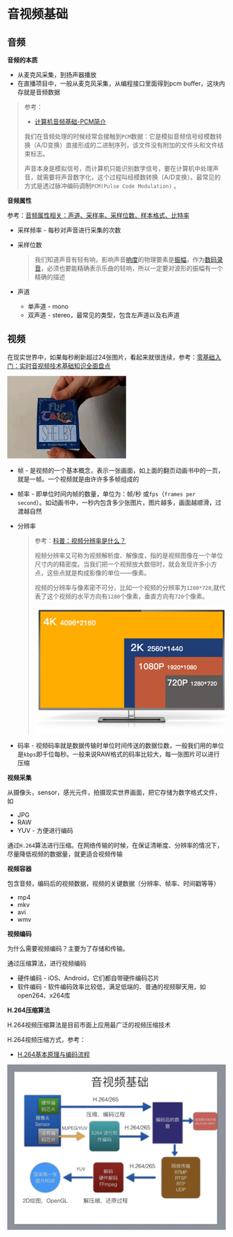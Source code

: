 # 音视频基础



## 音频

**音频的本质**

+ 从麦克风采集，到扬声器播放
+ 在直播项目中，一般从麦克风采集，从编程接口里面得到pcm buffer，这块内存就是音频数据

> 参考：
>
> + [计算机音频基础-PCM简介](https://www.cnblogs.com/TianFang/p/7894630.html)
>
> 我们在音频处理的时候经常会接触到`PCM`数据：它是模拟音频信号经模数转换（A/D变换）直接形成的二进制序列，该文件没有附加的文件头和文件结束标志。
>
> 声音本身是模拟信号，而计算机只能识别数字信号，要在计算机中处理声音，就需要将声音数字化，这个过程叫经模数转换（A/D变换）。最常见的方式是透过脉冲编码调制`PCM(Pulse Code Modulation)` 。

**音频属性**

参考：[音频属性相关：声道、采样率、采样位数、样本格式、比特率](https://www.cnblogs.com/yongdaimi/p/10722355.html)

+ 采样频率 - 每秒对声音进行采集的次数

+ 采样位数

  > 我们知道声音有轻有响，影响声音[响度](https://baike.baidu.com/item/响度)的物理要素是[振幅](https://baike.baidu.com/item/振幅)，作为[数码录音](https://baike.baidu.com/item/数码录音)，必须也要能精确表示乐曲的轻响，所以一定要对波形的振幅有一个精确的描述

+ 声道

  + 单声道 - mono
  + 双声道 - stereo，最常见的类型，包含左声道以及右声道





## 视频

在现实世界中，如果每秒刷新超过24张图片，看起来就很连续，参考：[零基础入门：实时音视频技术基础知识全面盘点](http://www.52im.net/thread-3079-1-1.html)

![001](https://github.com/winfredzen/VideoAudio/blob/main/images/001.gif)

+ 帧 - 是视频的一个基本概念，表示一张画面，如上面的翻页动画书中的一页，就是一帧。一个视频就是由许许多多帧组成的

+ 帧率 - 即单位时间内帧的数量，单位为：帧/秒 或`fps`（`frames per second`）。如动画书中，一秒内包含多少张图片，图片越多，画面越顺滑，过渡越自然

+ 分辨率 

  > 参考：[科普：视频分辨率是什么？](https://www.reneelab.com.cn/m/2k-4k-video-resolution.html)
  >
  > 视频分辨率又可称为视频解析度、解像度，指的是视频图像在一个单位尺寸内的精密度。当我们把一个视频放大数倍时，就会发现许多小方点，这些点就是构成影像的单位——像素。
  >
  > 视频的分辨率与像素密不可分，比如一个视频的分辨率为`1280*720`,就代表了这个视频的水平方向有`1280`个像素，垂直方向有`720`个像素。
  >
  > ![002](https://github.com/winfredzen/VideoAudio/blob/main/images/002.jpg)

+ 码率 - 视频码率就是数据传输时单位时间传送的数据位数，一般我们用的单位是`kbps`即千位每秒。一般来说RAW格式的码率比较大，每一张图片可以进行压缩



**视频采集**

从摄像头，sensor，感光元件，拍摄现实世界画面，把它存储为数字格式文件，如

+ JPG
+ RAW
+ YUV - 方便进行编码

通过`H.264`算法进行压缩。在网络传输的时候，在保证清晰度、分辨率的情况下，尽量降低视频的数据量，就更适合视频传输



**视频容器**

包含音频，编码后的视频数据，视频的关键数据（分辨率、帧率、时间戳等等）

+ mp4
+ mkv
+ avi
+ wmv



**视频编码**

为什么需要视频编码？主要为了存储和传输。

通过压缩算法，进行视频编码

+ 硬件编码 - iOS、Android，它们都自带硬件编码芯片
+ 软件编码 - 软件编码效率比较低，满足低端的、普通的视频聊天用，如open264、x264库



**H.264压缩算法**

H.264视频压缩算法是目前市面上应用最广泛的视频压缩技术

H.264视频压缩方式，参考：

+ [H.264基本原理与编码流程](https://www.cnblogs.com/Lxk0825/p/9925041.html)

![003](https://github.com/winfredzen/VideoAudio/blob/main/images/003.png)





